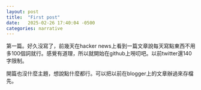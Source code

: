 ```yaml
---
layout: post
title:  "First post"
date:   2025-02-26 17:40:04 -0500
categories: narrative
---
```

第一篇。好久沒寫了，前幾天在hacker news上看到一篇文章說每天寫點東西不用多100個詞就行。感覺有道理，所以就開始在github上嘮叨吧。以前twitter還140字限制。

開篇也沒什麼主題，想說點什麼都行。可以把以前在blogger上的文章辦過來存檔先。